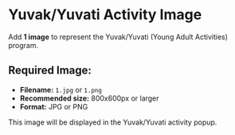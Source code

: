 # Yuvak/Yuvati Activity Image

Add **1 image** to represent the Yuvak/Yuvati (Young Adult Activities) program.

## Required Image:
- **Filename:** `1.jpg` or `1.png`
- **Recommended size:** 800x600px or larger
- **Format:** JPG or PNG

This image will be displayed in the Yuvak/Yuvati activity popup.

